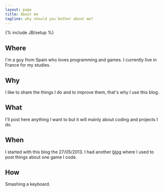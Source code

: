 ```yaml
---
layout: page
title: About me
tagline: why should you bother about me?
---
```

{% include JB/setup %}

## Where
I'm a guy from Spain who loves programming and games. I currently live in France for my studies.

## Why
I like to share the things I do and to improve them, that's why I use this blog.

## What
I'll post here anything I want to but it will mainly about coding and projects I do.

## When
I started with this blog the 27/05/2013. I had another [blog](http://www.killdaducks.com) where I used to post things about one game I code.

## How
Smashing a keyboard.
